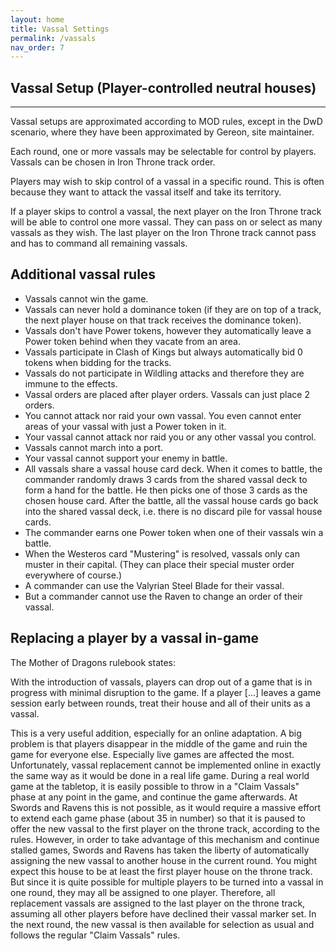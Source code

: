 ```yaml
---
layout: home
title: Vassal Settings
permalink: /vassals
nav_order: 7
---
```


## Vassal Setup (Player-controlled neutral houses)

---
Vassal setups are approximated according to MOD rules, except in the DwD scenario, where they have been approximated by Gereon, site maintainer.

Each round, one or more vassals may be selectable for control by players. Vassals can be chosen in Iron Throne track order.

Players may wish to skip control of a vassal in a specific round. This is often because they want to attack the vassal itself and take its territory.

If a player skips to control a vassal, the next player on the Iron Throne track will be able to control one more vassal. They can pass on or select as many vassals as they wish.
The last player on the Iron Throne track cannot pass and has to command all remaining vassals.

## Additional vassal rules

* Vassals cannot win the game.
* Vassals can never hold a dominance token (if they are on top of a track, the next player house on that track receives the dominance token).
* Vassals don't have Power tokens, however they automatically leave a Power token behind when they vacate from an area.
* Vassals participate in Clash of Kings but always automatically bid 0 tokens when bidding for the tracks.
* Vassals do not participate in Wildling attacks and therefore they are immune to the effects.
* Vassal orders are placed after player orders. Vassals can just place 2 orders.
* You cannot attack nor raid your own vassal. You even cannot enter areas of your vassal with just a Power token in it.
* Your vassal cannot attack nor raid you or any other vassal you control.
* Vassals cannot march into a port.
* Your vassal cannot support your enemy in battle.
* All vassals share a vassal house card deck. When it comes to battle, the commander randomly draws 3 cards from the shared vassal deck to form a hand for the battle. He then picks one of those 3 cards as the chosen house card. After the battle, all the vassal house cards go back into the shared vassal deck, i.e. there is no discard pile for vassal house cards.
* The commander earns one Power token when one of their vassals win a battle.
* When the Westeros card "Mustering" is resolved, vassals only can muster in their capital. (They can place their special muster order everywhere of course.)
* A commander can use the Valyrian Steel Blade for their vassal.
* But a commander cannot use the Raven to change an order of their vassal.

## Replacing a player by a vassal in-game

The Mother of Dragons rulebook states:

With the introduction of vassals, players can drop out of a game that is in progress with minimal disruption to the game. If a player [...] leaves a game session early between rounds, treat their house and all of their units as a vassal.

This is a very useful addition, especially for an online adaptation. A big problem is that players disappear in the middle of the game and ruin the game for everyone else. Especially live games are affected the most.
Unfortunately, vassal replacement cannot be implemented online in exactly the same way as it would be done in a real life game. During a real world game at the tabletop, it is easily possible to throw in a "Claim Vassals" phase at any point in the game, and continue the game afterwards. At Swords and Ravens this is not possible, as it would require a massive effort to extend each game phase (about 35 in number) so that it is paused to offer the new vassal to the first player on the throne track, according to the rules. However, in order to take advantage of this mechanism and continue stalled games, Swords and Ravens has taken the liberty of automatically assigning the new vassal to another house in the current round. You might expect this house to be at least the first player house on the throne track. But since it is quite possible for multiple players to be turned into a vassal in one round, they may all be assigned to one player. Therefore, all replacement vassals are assigned to the last player on the throne track, assuming all other players before have declined their vassal marker set. In the next round, the new vassal is then available for selection as usual and follows the regular "Claim Vassals" rules.
